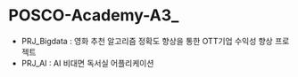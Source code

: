 # POSCO-Academy-A3_

- PRJ_Bigdata : 영화 추천 알고리즘 정확도 향상을 통한 OTT기업 수익성 향상 프로젝트
- PRJ_AI : AI 비대면 독서실 어플리케이션
